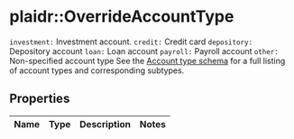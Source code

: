 # plaidr::OverrideAccountType

`investment:` Investment account.  `credit:` Credit card  `depository:` Depository account  `loan:` Loan account  `payroll:` Payroll account  `other:` Non-specified account type  See the [Account type schema](https://plaid.com/docs/api/accounts#account-type-schema) for a full listing of account types and corresponding subtypes.

## Properties
Name | Type | Description | Notes
------------ | ------------- | ------------- | -------------


